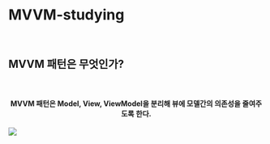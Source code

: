 # MVVM-studying<br><br>
<h2>MVVM 패턴은 무엇인가?</h2><br>
<h4><div align="center">MVVM 패턴은 Model, View, ViewModel을 분리해 뷰에 모델간의 의존성을 줄여주도록 한다.</div></h4>
<img src="https://velog.velcdn.com/images%2Fdddooo9%2Fpost%2F02803dfe-c2e7-4cea-9cf7-74d757e60f2d%2Fimage.png" />
